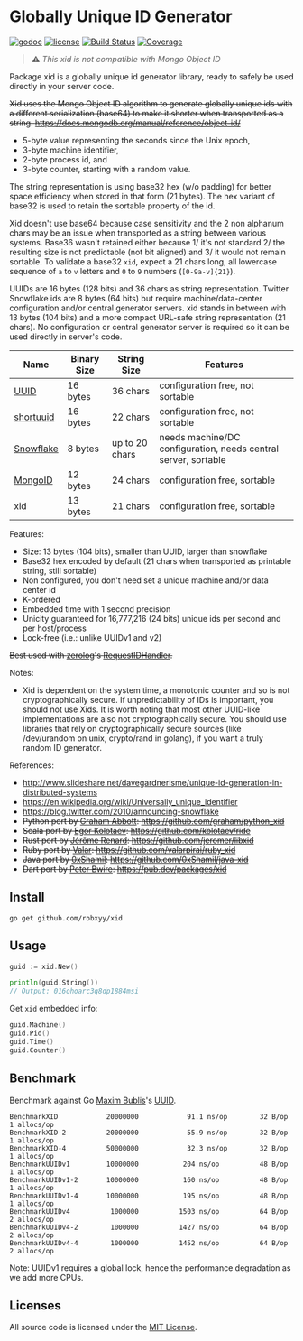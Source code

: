 # Globally Unique ID Generator

[![godoc](http://img.shields.io/badge/godoc-reference-blue.svg?style=flat)](https://godoc.org/github.com/robxyy/xid) [![license](http://img.shields.io/badge/license-MIT-red.svg?style=flat)](https://raw.githubusercontent.com/robxyy/xid/master/LICENSE) [![Build Status](https://travis-ci.org/robxyy/xid.svg?branch=master)](https://travis-ci.org/robxyy/xid) [![Coverage](http://gocover.io/_badge/github.com/robxyy/xid)](http://gocover.io/github.com/robxyy/xid)

> ⚠️ _This xid is not compatible with Mongo Object ID_

Package xid is a globally unique id generator library, ready to safely be used directly in your server code.

~~Xid uses the Mongo Object ID algorithm to generate globally unique ids with a different serialization (base64) to make it shorter when transported as a string:
https://docs.mongodb.org/manual/reference/object-id/~~

- 5-byte value representing the seconds since the Unix epoch,
- 3-byte machine identifier,
- 2-byte process id, and
- 3-byte counter, starting with a random value.

The string representation is using base32 hex (w/o padding) for better space efficiency
when stored in that form (21 bytes). The hex variant of base32 is used to retain the
sortable property of the id.

Xid doesn't use base64 because case sensitivity and the 2 non alphanum chars may be an
issue when transported as a string between various systems. Base36 wasn't retained either
because 1/ it's not standard 2/ the resulting size is not predictable (not bit aligned)
and 3/ it would not remain sortable. To validate a base32 `xid`, expect a 21 chars long,
all lowercase sequence of `a` to `v` letters and `0` to `9` numbers (`[0-9a-v]{21}`).

UUIDs are 16 bytes (128 bits) and 36 chars as string representation. Twitter Snowflake
ids are 8 bytes (64 bits) but require machine/data-center configuration and/or central
generator servers. xid stands in between with 13 bytes (104 bits) and a more compact
URL-safe string representation (21 chars). No configuration or central generator server
is required so it can be used directly in server's code.

| Name        | Binary Size | String Size    | Features
|-------------|-------------|----------------|----------------
| [UUID]      | 16 bytes    | 36 chars       | configuration free, not sortable
| [shortuuid] | 16 bytes    | 22 chars       | configuration free, not sortable
| [Snowflake] | 8 bytes     | up to 20 chars | needs machine/DC configuration, needs central server, sortable
| [MongoID]   | 12 bytes    | 24 chars       | configuration free, sortable
| xid         | 13 bytes    | 21 chars       | configuration free, sortable

[UUID]: https://en.wikipedia.org/wiki/Universally_unique_identifier
[shortuuid]: https://github.com/stochastic-technologies/shortuuid
[Snowflake]: https://blog.twitter.com/2010/announcing-snowflake
[MongoID]: https://docs.mongodb.org/manual/reference/object-id/

Features:

- Size: 13 bytes (104 bits), smaller than UUID, larger than snowflake
- Base32 hex encoded by default (21 chars when transported as printable string, still sortable)
- Non configured, you don't need set a unique machine and/or data center id
- K-ordered
- Embedded time with 1 second precision
- Unicity guaranteed for 16,777,216 (24 bits) unique ids per second and per host/process
- Lock-free (i.e.: unlike UUIDv1 and v2)

~~Best used with [zerolog](https://github.com/rs/zerolog)'s
[RequestIDHandler](https://godoc.org/github.com/rs/zerolog/hlog#RequestIDHandler).~~

Notes:

- Xid is dependent on the system time, a monotonic counter and so is not cryptographically secure. If unpredictability of IDs is important, you should not use Xids. It is worth noting that most other UUID-like implementations are also not cryptographically secure. You should use libraries that rely on cryptographically secure sources (like /dev/urandom on unix, crypto/rand in golang), if you want a truly random ID generator.

References:

- http://www.slideshare.net/davegardnerisme/unique-id-generation-in-distributed-systems
- https://en.wikipedia.org/wiki/Universally_unique_identifier
- https://blog.twitter.com/2010/announcing-snowflake
- ~~Python port by [Graham Abbott](https://github.com/graham): https://github.com/graham/python_xid~~
- ~~Scala port by [Egor Kolotaev](https://github.com/kolotaev): https://github.com/kolotaev/ride~~
- ~~Rust port by [Jérôme Renard](https://github.com/jeromer/): https://github.com/jeromer/libxid~~
- ~~Ruby port by [Valar](https://github.com/valarpirai/): https://github.com/valarpirai/ruby_xid~~
- ~~Java port by [0xShamil](https://github.com/0xShamil/): https://github.com/0xShamil/java-xid~~
- ~~Dart port by [Peter Bwire](https://github.com/pitabwire): https://pub.dev/packages/xid~~

## Install

    go get github.com/robxyy/xid

## Usage

```go
guid := xid.New()

println(guid.String())
// Output: 016ohoarc3q8dp1884msi
```

Get `xid` embedded info:

```go
guid.Machine()
guid.Pid()
guid.Time()
guid.Counter()
```

## Benchmark

Benchmark against Go [Maxim Bublis](https://github.com/satori)'s [UUID](https://github.com/satori/go.uuid).

```
BenchmarkXID        	20000000	        91.1 ns/op	      32 B/op	       1 allocs/op
BenchmarkXID-2      	20000000	        55.9 ns/op	      32 B/op	       1 allocs/op
BenchmarkXID-4      	50000000	        32.3 ns/op	      32 B/op	       1 allocs/op
BenchmarkUUIDv1     	10000000	       204 ns/op	      48 B/op	       1 allocs/op
BenchmarkUUIDv1-2   	10000000	       160 ns/op	      48 B/op	       1 allocs/op
BenchmarkUUIDv1-4   	10000000	       195 ns/op	      48 B/op	       1 allocs/op
BenchmarkUUIDv4     	 1000000	      1503 ns/op	      64 B/op	       2 allocs/op
BenchmarkUUIDv4-2   	 1000000	      1427 ns/op	      64 B/op	       2 allocs/op
BenchmarkUUIDv4-4   	 1000000	      1452 ns/op	      64 B/op	       2 allocs/op
```

Note: UUIDv1 requires a global lock, hence the performance degradation as we add more CPUs.

## Licenses

All source code is licensed under the [MIT License](https://raw.github.com/robxyy/xid/master/LICENSE).
